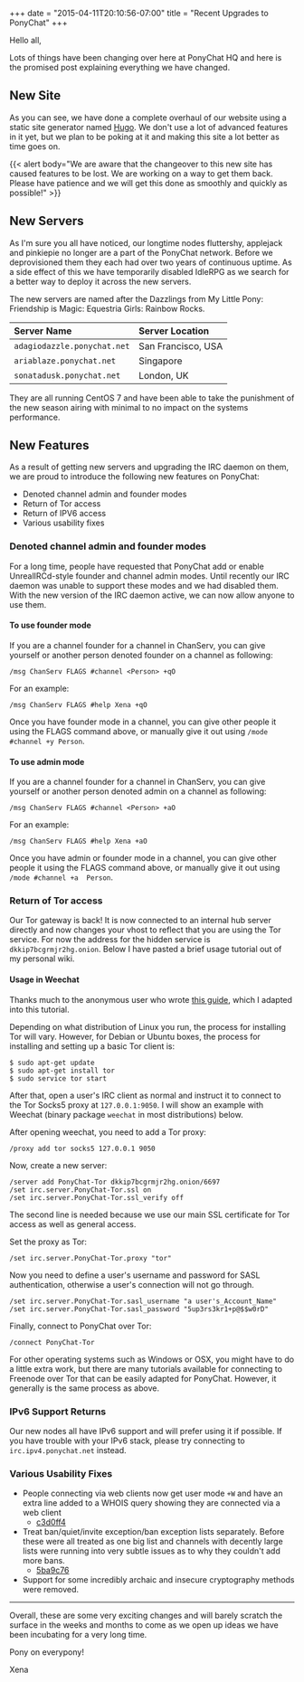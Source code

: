 +++
date = "2015-04-11T20:10:56-07:00"
title = "Recent Upgrades to PonyChat"
+++

Hello all,

Lots of things have been changing over here at PonyChat HQ and here is the 
promised post explaining everything we have changed.

<!--more-->

## New Site

As you can see, we have done a complete overhaul of our website using a static 
site generator named [Hugo](http://gohugo.io). We don't use a lot of advanced 
features in it yet, but we plan to be poking at it and making this site a lot 
better as time goes on.

{{< alert body="We are aware that the changeover to this new site has caused features to be lost. We are working on a way to get them back. Please have patience and we will get this done as smoothly and quickly as possible!" >}}

## New Servers

As I'm sure you all have noticed, our longtime nodes fluttershy, applejack and 
pinkiepie no longer are a part of the PonyChat network. Before we deprovisioned 
them they each had over two years of continuous uptime. As a side effect of 
this we have temporarily disabled IdleRPG as we search for a better way to 
deploy it across the new servers.

The new servers are named after the Dazzlings from My Little Pony: Friendship 
is Magic: Equestria Girls: Rainbow Rocks.

| Server Name                 | Server Location    |
|:--------------------------- |:------------------ |
| `adagiodazzle.ponychat.net` | San Francisco, USA |
| `ariablaze.ponychat.net`    | Singapore          |
| `sonatadusk.ponychat.net`   | London, UK         |

They are all running CentOS 7 and have been able to take the punishment of the 
new season airing with minimal to no impact on the systems performance.

## New Features

As a result of getting new servers and upgrading the IRC daemon on them, we are 
proud to introduce the following new features on PonyChat:

- Denoted channel admin and founder modes
- Return of Tor access
- Return of IPV6 access
- Various usability fixes

### Denoted channel admin and founder modes

For a long time, people have requested that PonyChat add or enable 
UnrealIRCd-style founder and channel admin modes. Until recently our IRC daemon 
was unable to support these modes and we had disabled them. With the new 
version of the IRC daemon active, we can now allow anyone to use them.

#### To use founder mode

If you are a channel founder for a channel in ChanServ, you can give yourself 
or another person denoted founder on a channel as following:

```
/msg ChanServ FLAGS #channel <Person> +qO
```

For an example:

```
/msg ChanServ FLAGS #help Xena +qO
```

Once you have founder mode in a channel, you can give other people it using the 
FLAGS command above, or manually give it out using `/mode #channel +y Person`.

#### To use admin mode

If you are a channel founder for a channel in ChanServ, you can give yourself 
or another person denoted admin on a channel as following:

```
/msg ChanServ FLAGS #channel <Person> +aO
```

For an example:

```
/msg ChanServ FLAGS #help Xena +aO
```

Once you have admin or founder mode in a channel, you can give other people it 
using the FLAGS command above, or manually give it out using `/mode #channel +a 
Person`.

### Return of Tor access

Our Tor gateway is back! It is now connected to an internal hub server directly 
and now changes your vhost to reflect that you are using the Tor service.
For now the address for the hidden service is `dkkip7bcgrmjr2hg.onion`. Below 
I have pasted a brief usage tutorial out of my personal wiki.

#### Usage in Weechat

Thanks much to the anonymous user who wrote [this 
guide](http://pastebin.com/k8XHaABN), which I adapted into this tutorial.

Depending on what distribution of Linux you run, the process for installing Tor 
will vary. However, for Debian or Ubuntu boxes, the process for installing and 
setting up a basic Tor client is:

```
$ sudo apt-get update
$ sudo apt-get install tor
$ sudo service tor start
```

After that, open a user's IRC client as normal and instruct it to connect to 
the Tor Socks5 proxy at `127.0.0.1:9050`. I will show an example with Weechat 
(binary package `weechat` in most distributions) below.

After opening weechat, you need to add a Tor proxy:

```
/proxy add tor socks5 127.0.0.1 9050
```

Now, create a new server:

```
/server add PonyChat-Tor dkkip7bcgrmjr2hg.onion/6697
/set irc.server.PonyChat-Tor.ssl on
/set irc.server.PonyChat-Tor.ssl_verify off
```

The second line is needed because we use our main SSL certificate for Tor 
access as well as general access.

Set the proxy as Tor:

```
/set irc.server.PonyChat-Tor.proxy "tor"
```

Now you need to define a user's username and password for SASL authentication, 
otherwise a user's connection will not go through.

```
/set irc.server.PonyChat-Tor.sasl_username "a user's_Account_Name"
/set irc.server.PonyChat-Tor.sasl_password "5up3rs3kr1+p@$$w0rD"
```

Finally, connect to PonyChat over Tor:

```
/connect PonyChat-Tor
```

For other operating systems such as Windows or OSX, you might have to do 
a little extra work, but there are many tutorials available for connecting to 
Freenode over Tor that can be easily adapted for PonyChat. However, it 
generally is the same process as above.

### IPv6 Support Returns

Our new nodes all have IPv6 support and will prefer using it if possible. If 
you have trouble with your IPv6 stack, please try connecting to 
`irc.ipv4.ponychat.net` instead.

### Various Usability Fixes

- People connecting via web clients now get user mode `+W` and have an extra 
line added to a WHOIS query showing they are connected via a web client
  - [c3d0ff4](https://github.com/Elemental-IRCd/elemental-ircd/commit/c3d0ff4c5a39c4a13ee77ab31f0800da07164bf8)
- Treat ban/quiet/invite exception/ban exception lists separately.
  Before these were all treated as one big list and channels with decently 
  large lists were running into very subtle issues as to why they couldn't add 
  more bans.
  - [5ba9c76](https://github.com/Elemental-IRCd/elemental-ircd/commit/5ba9c76d224afac877d9500d6ac1eb8f2bddd076)
- Support for some incredibly archaic and insecure cryptography methods were 
removed.

---

Overall, these are some very exciting changes and will barely scratch the 
surface in the weeks and months to come as we open up ideas we have been 
incubating for a very long time.

Pony on everypony!

Xena
